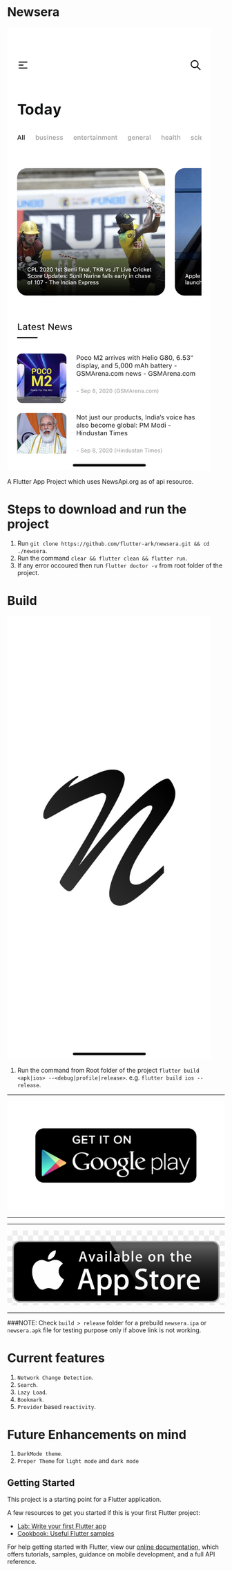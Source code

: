 # Newsera

![alt text](./media/home_screen.png?raw=true)

A Flutter App Project which uses NewsApi.org as of api resource.

# Steps to download and run the project

1) Run `git clone https://github.com/flutter-ark/newsera.git && cd ./newsera`.
2) Run the command `clear && flutter clean && flutter run`. 
3) If any error occoured then run `flutter doctor -v` from root folder of the project.


# Build

![alt text](./media/splash_screen.png?raw=true)

1) Run the command from Root folder of the project `flutter build <apk|ios> --<debug|profile|release>`.
e.g. `flutter build ios --release`.

___
[<img src="./media/PlayStoreButton.gif">](./build/release/newsera.apk)
___

___
[<img src="./media/appleStoreButton.png">](./build/release/newsera.ipa)
___

###NOTE: Check `build > release` folder for a prebuild `newsera.ipa` or `newsera.apk` file for testing purpose only if above link is not working.
# Current features
1) `Network Change Detection`.
2) `Search`.
3) `Lazy Load`.
4) `Bookmark`.
5) `Provider` based `reactivity`.

# Future Enhancements on mind
1) `DarkMode theme`.
2) `Proper Theme` for `light mode` and `dark mode`

## Getting Started

This project is a starting point for a Flutter application.

A few resources to get you started if this is your first Flutter project:

- [Lab: Write your first Flutter app](https://flutter.dev/docs/get-started/codelab)
- [Cookbook: Useful Flutter samples](https://flutter.dev/docs/cookbook)

For help getting started with Flutter, view our
[online documentation](https://flutter.dev/docs), which offers tutorials,
samples, guidance on mobile development, and a full API reference.
